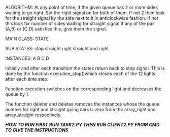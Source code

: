 ALGORITHM:
At any point of time, if the given queue has 2 or more sides waiting to go right. Set the right signal on for both of them. If not 2 then look for the straight signal by the side next to it in anticlockwise fashion. If not this look for number of sides waiting for straight signal.If any of the pair (A,B) or (C,D) satisfies this, give them the signal.


MAIN CLASS:
STATE

SUB STATES:
stop
straight
right
straight and right

INSTANCES:
A
B
C
D

Initially and after each transition the states return back to stop signal.
This is done by the function execution_stop()which closes each of the 12 lights after each time step.

Function execution switches on the corresponding light  and decreases the queue by 1.

The function deleter and deletes removes the instances whose the queue number for right and straight going cars is zero from the array_right and array_straight respectively.



***HOW TO RUN 
FIRST RUN TASK2.PY
THEN RUN CLIENT2.PY FROM CMD TO GIVE THE INSTRUCTIONS***




